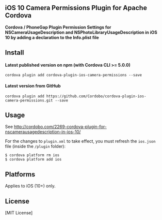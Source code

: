 ## iOS 10 Camera Permissions Plugin for Apache Cordova

**Cordova / PhoneGap Plugin Permission Settings for NSCameraUsageDescription and NSPhotoLibraryUsageDescription in iOS 10 by adding a declaration to the Info.plist file**

## Install

#### Latest published version on npm (with Cordova CLI >= 5.0.0)

```
cordova plugin add cordova-plugin-ios-camera-permissions --save
```

#### Latest version from GitHub

```
cordova plugin add https://github.com/Cordobo/cordova-plugin-ios-camera-permissions.git --save
```

## Usage

See http://cordobo.com/2269-cordova-plugin-for-nscamerausagedescription-in-ios-10/

For the changes to `plugin.xml` to take effect, you must refresh the `ios.json` file (inside the `/plugin` folder):
```
$ cordova platform rm ios
$ cordova platform add ios
```

## Platforms

Applies to iOS (10+) only.

## License

[MIT License]
